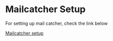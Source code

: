 # Mailcatcher Setup

For setting up mail catcher, check the link below

[Mailcatcher setup](http://fostermade.co/blog/email-testing-for-development-using-mailcatcher)
